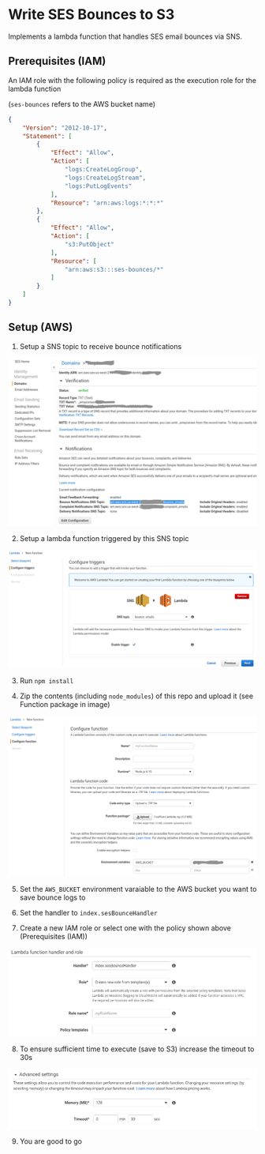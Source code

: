 # Write SES Bounces to S3

Implements a lambda function that handles SES email bounces via SNS. 

## Prerequisites (IAM)

An IAM role with the following policy is required as the execution role for the lambda function

(`ses-bounces` refers to the AWS bucket name)

```json
{
    "Version": "2012-10-17",
    "Statement": [
        {
            "Effect": "Allow",
            "Action": [
                "logs:CreateLogGroup",
                "logs:CreateLogStream",
                "logs:PutLogEvents"
            ],
            "Resource": "arn:aws:logs:*:*:*"
        },
        {
            "Effect": "Allow",
            "Action": [
                "s3:PutObject"
            ],
            "Resource": [
                "arn:aws:s3:::ses-bounces/*"
            ]
        }
    ]
}
```

## Setup (AWS)

1. Setup a SNS topic to receive bounce notifications

![docs/1.png](docs/1.png)

2. Setup a lambda function triggered by this SNS topic

![docs/2.png](docs/2.png)

3. Run `npm install`

4. Zip the contents (including `node_modules`) of this repo and upload it (see Function package in image)

![docs/3.png](docs/3.png)

5. Set the `AWS_BUCKET` environment varaiable to the AWS bucket you want to save bounce logs to

6. Set the handler to `index.sesBounceHandler`

7. Create a new IAM role or select one with the policy shown above (Prerequisites (IAM))

![docs/4.png](docs/4.png)

8. To ensure sufficient time to execute (save to S3) increase the timeout to 30s

![docs/5.png](docs/5.png)

9. You are good to go